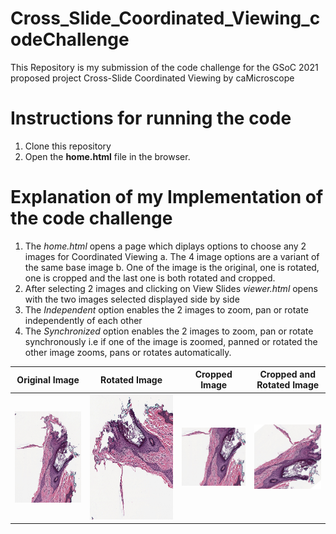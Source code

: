 # Cross_Slide_Coordinated_Viewing_codeChallenge
This Repository is my submission of the code challenge for the GSoC 2021 proposed project Cross-Slide Coordinated Viewing by caMicroscope

# Instructions for running the code
1. Clone this repository
2. Open the **home.html** file in the browser.

# Explanation of my Implementation of the code challenge
1. The *home.html* opens a page which diplays options to choose any 2 images for Coordinated Viewing
   a. The 4 image options are a variant of the same base image
   b. One of the image is the original, one is rotated, one is cropped and the last one is both rotated and cropped.  
2. After selecting 2 images and clicking on View Slides *viewer.html* opens with the two images selected displayed side by side
3. The *Independent* option enables the 2 images to zoom, pan or rotate independently of each other
4. The *Synchronized* option enables the 2 images to zoom, pan or rotate synchronously i.e if one of the image is zoomed, panned or rotated the other image zooms,      pans or rotates automatically.

| **Original Image** | **Rotated Image** |**Cropped Image**|**Cropped and Rotated Image**|
|-----------|----------|--------|------------|
|<img src="test_images/original.jpeg" alt="Original Image" width="200"/>|<img src="test_images/rotate.jpeg" alt="Original Image" height="200"/>|<img src="test_images/cropped.jpeg" alt="Original Image" width="180"/>|<img src="test_images/croppedAndRotated.jpeg" alt="Original Image" width="180"/>|
